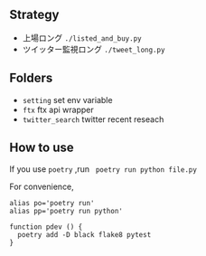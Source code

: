 
## Strategy
 - 上場ロング `./listed_and_buy.py`
 - ツイッター監視ロング `./tweet_long.py`

## Folders
 - `setting`
  set env variable
 - `ftx`
  ftx api wrapper
 - `twitter_search`
   twitter recent reseach

## How to use
If you use `poetry` ,run
` poetry run python file.py`

For convenience,
```
alias po='poetry run'
alias pp='poetry run python'

function pdev () {
  poetry add -D black flake8 pytest
}
```
